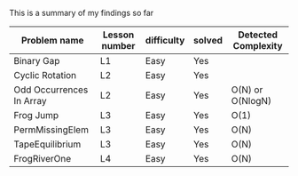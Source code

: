 
This is a summary of my findings so far


|Problem name              | Lesson number | difficulty | solved |Detected Complexity|
|--------------------------|---------------|------------|--------|--------------------
|Binary Gap                | L1            | Easy       | Yes    |                   |  
|Cyclic Rotation           | L2            | Easy       | Yes    |                   |
|Odd Occurrences In Array  | L2            | Easy       | Yes    | O(N) or O(NlogN)  |
|Frog Jump                 | L3            | Easy       | Yes    | O(1)              |
|PermMissingElem           | L3            | Easy       | Yes    | O(N)              |
|TapeEquilibrium           | L3            | Easy       | Yes    | O(N)              |
|FrogRiverOne              | L4            | Easy       | Yes    | O(N)              |